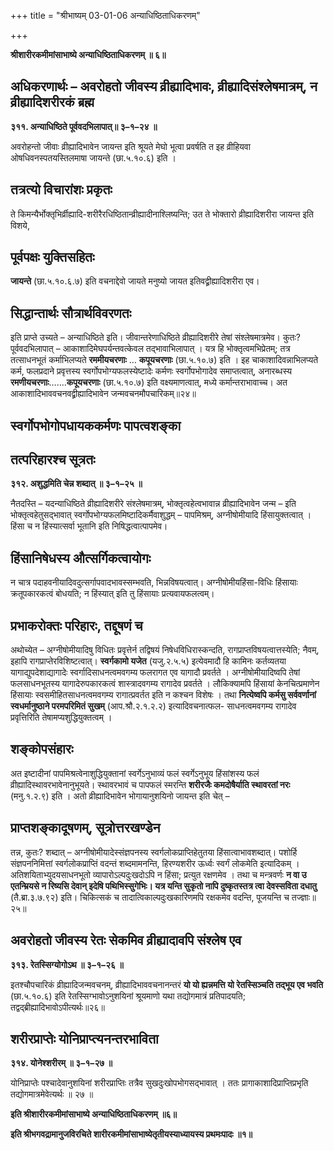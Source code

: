 +++
title = "श्रीभाष्यम् 03-01-06 अन्याधिष्ठिताधिकरणम्"

+++


**श्रीशारीरकमीमांसाभाष्ये अन्याधिष्ठिताधिकरणम् ॥ ६॥**

## अधिकरणार्थः – अवरोहतो जीवस्य व्रीह्यादिभावः, व्रीह्यादिसंश्लेषमात्रम्, न व्रीह्यादिशरीरकं ब्रह्म

**३११. अन्याधिष्ठिते पूर्ववदभिलापात्॥ ३–१–२४ ॥**

अवरोहन्तो जीवाः व्रीह्यादिभावेन जायन्त इति श्रूयते मेघो भूत्वा प्रवर्षति त इह व्रीहियवा ओषधिवनस्पतयस्तिलमाषा जायन्ते (छा.५.१०.६) इति ।

## तत्रत्यो विचारांशः प्रकृतः

ते किमन्यैर्भोक्तृभिर्व्रीह्यादि-शरीरैरधिष्ठितान्व्रीह्यादीनाश्लिष्यन्ति; उत ते भोक्तारो व्रीह्यादिशरीरा जायन्त इति विशये,

## पूर्वपक्षः युक्तिसहितः

 **जायन्ते** (छा.५.१०.६.७) इति वचनाद्देवो जायते मनुष्यो जायत इतिवद्व्रीह्यादिशरीरा एव।

## सिद्धान्तार्थः सौत्रार्थविवरणतः

इति प्राप्ते उच्यते – अन्याधिष्ठिते इति। जीवान्तरेणाधिष्ठिते व्रीह्यादिशरीरे तेषां संश्लेषमात्रमेव। कुतः? पूर्ववदभिलापात् – आकाशादिमेघपर्यन्तवत्केवल तद्भावाभिलापात् । यत्र हि भोक्तृत्वमभिप्रेतम्; तत्र तत्साधनभूतं कर्माभिलप्यते **रममीयचरणाः** … **कपूयचरणाः** (छा.५.१०.७) इति । इह चाकाशादिवन्नाभिलप्यते कर्म, फलप्रदाने प्रवृत्तस्य स्वर्गोपभोग्यफलस्येष्टादेः कर्मणः स्वर्गोपभोगादेव समाप्तत्वात्, अनारब्धस्य **रमणीयचरणाः**…….**कपूयचरणाः** (छा.५.१०.७) इति वक्ष्यमाणत्वात्, मध्ये कर्मान्तराभावाच्च। अत आकाशादिभाववचनवद्व्रीह्यादिभावेन जन्मवचनमौपचारिकम्॥२४॥

## स्वर्गोपभोगोपधायककर्मणः पापत्वशङ्का

## तत्परिहारश्च सूत्रतः

**३१२. अशुद्धमिति चेन्न शब्दात् ॥ ३–१–२५ ॥**

नैतदस्ति – यदन्याधिष्ठिते व्रीह्यादिशरीरे संश्लेषमात्रम्, भोक्तृत्वहेत्वभावान्न व्रीह्यादिभावेन जन्म – इति भोक्तृत्वहेतुसद्भावात् स्वर्गोपभोग्यफलमिष्टादिकर्मैवाशुद्धम् – पापमिश्रम्, अग्नीषोमीयादि हिंसायुक्तत्वात् । हिंसा च न हिंस्यात्सर्वा भूतानि इति निषिद्धत्वात्पापमेव।

## हिंसानिषेधस्य औत्सर्गिकत्वायोगः

न चात्र पदाहवनीयादिवदुत्सर्गापवादभावस्सम्भवति, भिन्नविषयत्वात्। अग्नीषोमीयहिंसा-विधिः हिंसायाः क्रतूपकारकत्वं बोधयति; न हिंस्यात् इति तु हिंसायाः प्रत्यवायफलत्वम्।

## प्रभाकरोक्तः परिहारः, तद्दूषणं च

अथोच्येत – अग्नीषोमीयादिषु विधितः प्रवृत्तेर्न तद्विषयं निषेधविधिरास्कन्दति, रागप्राप्तविषयत्वात्तस्येति; नैवम्, इहापि रागप्राप्तेरविशिष्टत्वात्। **स्वर्गकामो यजेत** (यजु.२.५.५) इत्येवमादौ हि कामिनः कर्तव्यतया यागाद्युपदेशाद्यागादेः स्वर्गादिसाधनत्वमवगम्य फलरागत एव यागादौ प्रवर्तते । अग्नीषोमीयादिष्वपि तेषां फलसाधनभूतस्य यागादेरुपकारकत्वं शास्त्रादवगम्य रागादेव प्रवर्तते । लौकिक्यामपि हिंसायां केनचित्प्रमाणेन हिंसायाः स्वसमीहितसाधनत्वमवगम्य रागात्प्रवर्तत इति न कश्चन विशेषः । तथा **नित्येष्वपि कर्मसु सर्ववर्णानां स्वधर्मानुष्ठाने परमपरिमितं सुखम्** (आप.श्रौ.२.१.२.२) इत्यादिवचनात्फल- साधनत्वमवगम्य रागादेव प्रवृत्तिरिति तेषामप्यशुद्धियुक्तत्वम् ।

## शङ्कोपसंहारः

अत इष्टादीनां पापमिश्रत्वेनाशुद्धियुक्तानां स्वर्गेऽनुभाव्यं फलं स्वर्गेऽनुभूय हिंसांशस्य फलं व्रीह्यादिस्थावरभावेनानुभूयते। स्थावरभावं च पापफलं स्मरन्ति **शरीरजैः कमदोषैर्याति स्थावरतां नरः** (मनु.१.२.९) इति । अतो व्रीह्यादिभावेन भोगायानुशयिनो जायन्त इति चेत् –

## प्राप्तशङ्कादूषणम्, सूत्रोत्तरखण्डेन

तन्न, कुतः? शब्दात् – अग्नीषोमीयादेस्संज्ञपनस्य स्वर्गलोकप्राप्तिहेतुतया हिंसात्वाभावशब्दात्। पशोर्हि संज्ञपननिमित्तां स्वर्गलोकप्राप्तिं वदन्तं शब्दमामनन्ति, हिरण्यशरीर ऊर्ध्वः स्वर्गं लोकमेति इत्यादिकम् ।
अतिशयिताभ्युदयसाधनभूतो व्यापारोऽल्पदुःखदोऽपि न हिंसा; प्रत्युत रक्षणमेव । तथा च मन्त्रवर्णः **न वा उ एतन्म्रियसे न रिष्यसि देवान् इदेषि पथिभिस्सुगेभिः। यत्र यन्ति सुकृतो नापि दुष्कृतस्तत्र त्वा देवस्सविता दधातु** (तै.ब्रा.३.७.९२) इति। चिकित्सकं च तादात्विकाल्पदुःखकारिणमपि रक्षकमेव वदन्ति, पूजयन्ति च तज्ज्ञाः॥२५॥

## अवरोहतो जीवस्य रेतः सेकमिव व्रीह्यादावपि संश्लेष एव

**३१३. रेतस्सिग्योगोऽथ ॥ ३–१–२६ ॥**

इतश्चौपचारिकं व्रीह्यादिजन्मवचनम्, व्रीह्यादिभाववचनानन्तरं **यो यो ह्यन्नमत्ति यो रेतस्सिञ्चति तद्भूय एव भवति** (छा.५.१०.६) इति रेतस्सिग्भावोऽनुशयिनां श्रूयमाणो यथा तद्योगमात्रं प्रतिपादयति; तद्वद्ब्रीह्यादिभावोऽपीत्यर्थः॥२६॥

## शरीरप्राप्तेः योनिप्राप्त्यनन्तरभाविता

**३१४. योनेश्शरीरम् ॥ ३–१–२७ ॥**

योनिप्राप्तेः पश्चादेवानुशयिनां शरीरप्राप्तिः तत्रैव सुखदुःखोपभोगसद्भावात् । ततः प्रागाकाशादिप्राप्तिप्रभृति तद्योगमात्रमेवेत्यर्थः ॥ २७ ॥

**इति श्रीशारीरकमीमांसाभाष्ये अन्याधिष्ठिताधिकरणम् ॥६॥**

**इति श्रीभगवद्रामानुजविरचिते शारीरकमीमांसाभाष्येतृतीयस्याध्यायस्य प्रथमःपादः ॥१॥**


